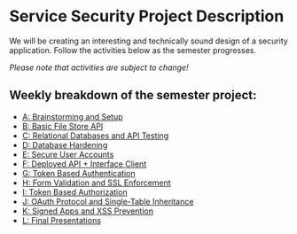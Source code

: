 # Service Security Project Description

We will be creating an interesting and technically sound design of a security application.
Follow the activities below as the semester progresses.

*Please note that activities are subject to change!*

## Weekly breakdown of the semester project:
- [A: Brainstorming and Setup](descriptions/005_brainstorm_setup.md)
- [B: Basic File Store API](descriptions/010_filestore_api.md)
- [C: Relational Databases and API Testing](descriptions/020_db_testing.md)
- [D: Database Hardening](descriptions/030_db_hardening.md)
- [E: Secure User Accounts](descriptions/040_secure_accounts.md)
- [F: Deployed API + Interface Client](descriptions/050_interface_client.md)
- [G: Token Based Authentication](descriptions/060_token_authentication.md)
- [H: Form Validation and SSL Enforcement](descriptions/070_validation_ssl.md)
- [I: Token Based Authorization](descriptions/080_token_authorization.md)
- [J: OAuth Protocol and Single-Table Inheritance](descriptions/090_oauth_protocol.md)
- [K: Signed Apps and XSS Prevention](descriptions/100_distributed_security.md)
- [L: Final Presentations](descriptions/110_final_presentation.md)

